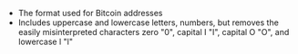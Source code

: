 - The format used for Bitcoin addresses
- Includes uppercase and lowercase letters, numbers, but removes the easily misinterpreted characters zero "0", capital I "I", capital O "O", and lowercase l "l" 